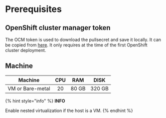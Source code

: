 # Prerequisites

## OpenShift cluster manager token

The OCM token is used to download the pullsecret and save it locally. It can be copied from [here](https://console.redhat.com/openshift/token/show). It only requires at the time of the first OpenShift cluster deployment.

## Machine

|      Machine     | CPU |  RAM  |  DISK  |
| :--------------: | :-: | :---: | :----: |
| VM or Bare-metal |  20 | 80 GB | 320 GB |

{% hint style="info" %}
**INFO**

Enable nested virtualization if the host is a VM.
{% endhint %}
